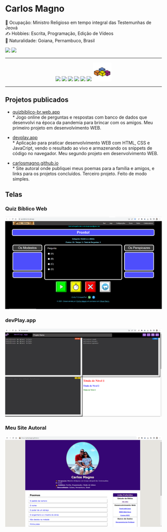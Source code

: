 <!--
- 🔭 I’m currently working on ...
- 🌱 I’m currently learning ...
- 👯 I’m looking to collaborate on ...
- 🤔 I’m looking for help with ...
- 💬 Ask me about ...
- 📫 How to reach me: ...
- 😄 Pronouns: ...
- ⚡ Fun fact: ...
-->
# **Carlos Magno**
💼 Ocupação: Ministro Religioso em tempo integral das Testemunhas de Jeová  
✍ Hobbies: Escrita, Programação, Edição de Vídeos  
📍 Naturalidade: Goiana, Pernambuco, Brasil
<div>
<img height="180em" src="https://github-readme-stats.vercel.app/api?username=carlosmagno&show_icons=true&theme=highcontrast">
<img height="180em" src="https://github-readme-stats.vercel.app/api/top-langs/?username=carlosmagno&layout=compact&theme=highcontrast""> 
</div>

***

<div align="center"> 
          
<img height="50" widht="60" src="https://cdn.jsdelivr.net/gh/devicons/devicon/icons/html5/html5-original.svg" />
<img height="50" widht="60" src="https://cdn.jsdelivr.net/gh/devicons/devicon/icons/css3/css3-original.svg" />
<img height="50" widht="60" src="https://cdn.jsdelivr.net/gh/devicons/devicon/icons/javascript/javascript-original.svg" />       
<img height="50" widht="60" src="https://cdn.jsdelivr.net/gh/devicons/devicon/icons/vscode/vscode-original.svg" />  
<img height="50" widht="60" src="https://cdn.jsdelivr.net/gh/devicons/devicon/icons/firebase/firebase-plain.svg" />
<img height="50" widht="60" src="https://cdn.jsdelivr.net/gh/devicons/devicon/icons/wordpress/wordpress-plain.svg" />         
<img height="60" widht="60" src="/file_type_vba_icon_130097.svg">         
         
</div>

***
## **Projetos publicados**


* <a href="https://quizbiblico-br.web.app/">quizbiblico-br.web.app</a>  
          * <spam> Jogo online de perguntas e respostas com banco de dados que desenvolvi na época da pandemia para brincar com os amigos. Meu primeiro projeto em desenvolvimento WEB.</spam> 
* <a href="https://devplay.app/">devplay.app</a>  
          * <spam>Aplicação para praticar desenvolvimento WEB com HTML, CSS e JavaCript, vendo o resultado ao vivo e armazenando os snippets de código no navegador. Meu segundo projeto em desenvolvimento WEB.</spam>
  
* <a href="https://carlosmagno.github.io/">carlosmagno.github.io</a>   
          * <spam>Site autoral onde publiquei meus poemas para a família e amigos, e links para os projetos concluídos. Terceiro projeto. Feito de modo simples.</spam> 

## **Telas**
### **Quiz Bíblico Web**
<a href="https://quizbiblico-br.web.app/"><img src="img_quiz.png"></a> 
### **devPlay.app**
<a href="https://devplay.app/"><img src="img_devplay.png"></a> 
### **Meu Site Autoral**
<a href="https://carlosmagno.github.io/"><img src="img_site_autoral.png"></a> 


